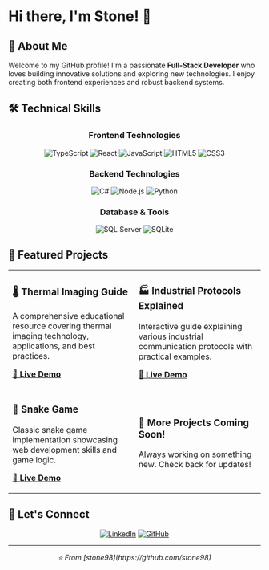 # Hi there, I'm Stone! 👋
## 🚀 About Me

Welcome to my GitHub profile! I'm a passionate **Full-Stack Developer** who loves building innovative solutions and exploring new technologies. I enjoy creating both frontend experiences and robust backend systems.

## 🛠️ Technical Skills

<div align="center">

### Frontend Technologies
![TypeScript](https://img.shields.io/badge/TypeScript-007ACC?style=for-the-badge&logo=typescript&logoColor=white)
![React](https://img.shields.io/badge/React-20232A?style=for-the-badge&logo=react&logoColor=61DAFB)
![JavaScript](https://img.shields.io/badge/JavaScript-F7DF1E?style=for-the-badge&logo=javascript&logoColor=black)
![HTML5](https://img.shields.io/badge/HTML5-E34F26?style=for-the-badge&logo=html5&logoColor=white)
![CSS3](https://img.shields.io/badge/CSS3-1572B6?style=for-the-badge&logo=css3&logoColor=white)

### Backend Technologies
![C#](https://img.shields.io/badge/C%23-239120?style=for-the-badge&logo=c-sharp&logoColor=white)
![Node.js](https://img.shields.io/badge/Node.js-43853D?style=for-the-badge&logo=node.js&logoColor=white)
![Python](https://img.shields.io/badge/Python-3776AB?style=for-the-badge&logo=python&logoColor=white)

### Database & Tools
![SQL Server](https://img.shields.io/badge/Microsoft%20SQL%20Server-CC2927?style=for-the-badge&logo=microsoft%20sql%20server&logoColor=white)
![SQLite](https://img.shields.io/badge/SQLite-07405E?style=for-the-badge&logo=sqlite&logoColor=white)

</div>

## 🎯 Featured Projects

<table>
<tr>
<td width="50%">

### 🌡️ Thermal Imaging Guide
A comprehensive educational resource covering thermal imaging technology, applications, and best practices.

**[🔗 Live Demo](https://stone98.github.io/ThermalImagingGuide/)**

</td>
<td width="50%">

### 🏭 Industrial Protocols Explained
Interactive guide explaining various industrial communication protocols with practical examples.

**[🔗 Live Demo](https://stone98.github.io/IndustrialProtocolsExplained/)**

</td>
</tr>
<tr>
<td width="50%">

### 🐍 Snake Game
Classic snake game implementation showcasing web development skills and game logic.

**[🔗 Live Demo](https://stone98.github.io/SnakeGame/)**

</td>
<td width="50%">

### 🚧 More Projects Coming Soon!
Always working on something new. Check back for updates!

</td>
</tr>
</table>

## 🤝 Let's Connect

<div align="center">

[![LinkedIn](https://img.shields.io/badge/LinkedIn-0077B5?style=for-the-badge&logo=linkedin&logoColor=white)](https://www.linkedin.com/in/stone-cogswell98/)
[![GitHub](https://img.shields.io/badge/GitHub-100000?style=for-the-badge&logo=github&logoColor=white)](https://github.com/stone98)

</div>

---

<div align="center">
  <i>⭐️ From [stone98](https://github.com/stone98)</i>
</div>
